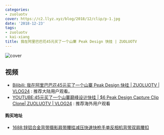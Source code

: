 ```yaml
---
categories:
- zuoluotv
cover: https://c2.llyz.xyz/blog/2018/12/clip/p-1.jpg
date: '2018-12-23'
tags:
- zuoluotv
- kai-xiang
title: 我在阿里巴巴花45元买了一个山寨 Peak Design 快挂 | ZUOLUOTV
---
```


![cover](https://c2.llyz.xyz/blog/2018/12/clip/p-1.jpg)

## 视频

- [Bilibili: 我在阿里巴巴花45元买了一个山寨 Peak Design 快挂 | ZUOLUOTV | VLOG24](https://space.bilibili.com/7388950?) : 推荐大陆用户观看。
- [YOUTUBE:45元买了一个山寨巅峰设计快挂 | $6 Peak Design Capture Clip Clone| ZUOLUOTV | VLOG24](https://www.youtube.com/watch?v=Rb2l4e-jEXI) : 推荐海外用户观看

#### 购买地址

- [1688:锌铝合金背带摄影肩带腰挂减压快速快枪手单反相机背带双肩腰扣](https://detail.1688.com/offer/562993005682.html?spm=a360q.8274423.1130995625.21.49c84c9aE5jtAq)
